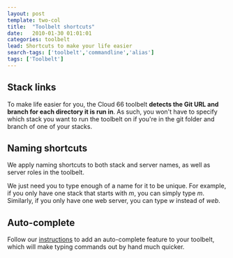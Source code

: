 ```yaml
---
layout: post
template: two-col
title:  "Toolbelt shortcuts"
date:   2010-01-30 01:01:01
categories: toolbelt
lead: Shortcuts to make your life easier
search-tags: ['toolbelt','commandline','alias']
tags: ['Toolbelt']
---
```


## Stack links

To make life easier for you, the Cloud 66 toolbelt <b>detects the Git URL and branch for each directory it is run in</b>. As such,
you won't have to specify which stack you want to run the toolbelt on if you're in the git folder and branch of one of your stacks.

## Naming shortcuts

We apply naming shortcuts to both stack and server names, as well as server roles in the toolbelt.

We just need you to type enough of a name for it to be unique. For example, if you only have one stack that starts with _m_, you can simply type _m_.
Similarly, if you only have one web server, you can type _w_ instead of _web_.

## Auto-complete

Follow our [instructions](https://github.com/cloud66/cx/wiki/Setting-up-Auto-complete-for-the-toolbelt) to add an auto-complete feature to your toolbelt, which will make typing commands out by hand much quicker.
